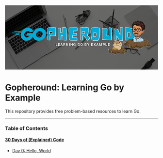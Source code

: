 ![project cover](./images/cover-p.png)

# Gopheround: Learning Go by Example
This repository provides free problem-based resources to learn Go.

---

### Table of Contents

#### [30 Days of (Explained) Code](https://github.com/caiomarte/go/tree/main/30doec)
- [Day 0: Hello, World]()
